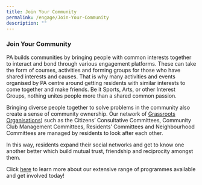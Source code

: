 ```yaml
---
title: Join Your Community
permalink: /engage/Join-Your-Community
description: ""
---
```

### Join Your Community

PA builds communities by bringing people with common interests together to interact and bond through various engagement platforms. These can take the form of courses, activities and forming groups for those who have shared interests and causes. That is why many activities and events organised by PA centre around getting residents with similar interests to come together and make friends. Be it Sports, Arts, or other Interest Groups, nothing unites people more than a shared common passion. 

Bringing diverse people together to solve problems in the community also create a sense of community ownership. Our network of [Grassroots Organisations](/our-network/Grassroots-Organisations/Grassroots-Organisations)) such as the Citizens’ Consultative Committees, Community Club Management Committees, Residents’ Committees and Neighbourhood Committees are managed by residents to look after each other.  

In this way, residents expand their social networks and get to know one another better which build mutual trust, friendship and reciprocity amongst them.

Click [here](/our-programmes/Programmes) to learn more about our extensive range of programmes available and get involved today!